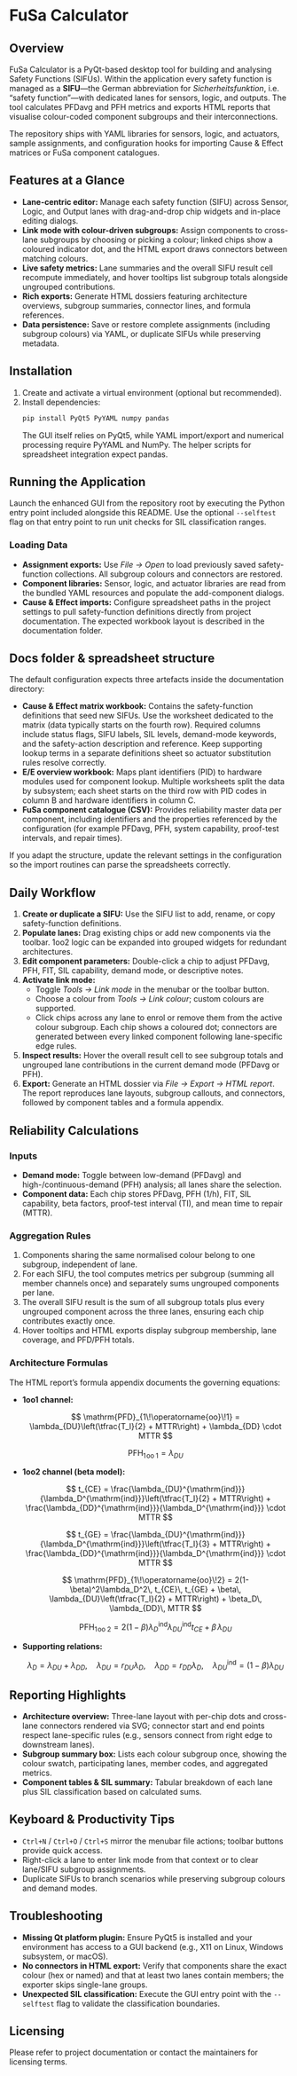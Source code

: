 # FuSa Calculator

## Overview
FuSa Calculator is a PyQt-based desktop tool for building and analysing Safety Functions (SIFUs). Within the application every safety function is managed as a **SIFU**—the German abbreviation for *Sicherheitsfunktion*, i.e. “safety function”—with dedicated lanes for sensors, logic, and outputs. The tool calculates PFDavg and PFH metrics and exports HTML reports that visualise colour-coded component subgroups and their interconnections.

The repository ships with YAML libraries for sensors, logic, and actuators, sample assignments, and configuration hooks for importing Cause & Effect matrices or FuSa component catalogues.

## Features at a Glance
- **Lane-centric editor:** Manage each safety function (SIFU) across Sensor, Logic, and Output lanes with drag-and-drop chip widgets and in-place editing dialogs.
- **Link mode with colour-driven subgroups:** Assign components to cross-lane subgroups by choosing or picking a colour; linked chips show a coloured indicator dot, and the HTML export draws connectors between matching colours.
- **Live safety metrics:** Lane summaries and the overall SIFU result cell recompute immediately, and hover tooltips list subgroup totals alongside ungrouped contributions.
- **Rich exports:** Generate HTML dossiers featuring architecture overviews, subgroup summaries, connector lines, and formula references.
- **Data persistence:** Save or restore complete assignments (including subgroup colours) via YAML, or duplicate SIFUs while preserving metadata.

## Installation
1. Create and activate a virtual environment (optional but recommended).
2. Install dependencies:
   ```bash
   pip install PyQt5 PyYAML numpy pandas
   ```
   The GUI itself relies on PyQt5, while YAML import/export and numerical processing require PyYAML and NumPy. The helper scripts for spreadsheet integration expect pandas.

## Running the Application
Launch the enhanced GUI from the repository root by executing the Python entry point included alongside this README.
Use the optional `--selftest` flag on that entry point to run unit checks for SIL classification ranges.

### Loading Data
- **Assignment exports:** Use *File → Open* to load previously saved safety-function collections. All subgroup colours and connectors are restored.
- **Component libraries:** Sensor, logic, and actuator libraries are read from the bundled YAML resources and populate the add-component dialogs.
- **Cause & Effect imports:** Configure spreadsheet paths in the project settings to pull safety-function definitions directly from project documentation. The expected workbook layout is described in the documentation folder.

## Docs folder & spreadsheet structure
The default configuration expects three artefacts inside the documentation directory:

- **Cause & Effect matrix workbook:** Contains the safety-function definitions that seed new SIFUs. Use the worksheet dedicated to the matrix (data typically starts on the fourth row). Required columns include status flags, SIFU labels, SIL levels, demand-mode keywords, and the safety-action description and reference. Keep supporting lookup terms in a separate definitions sheet so actuator substitution rules resolve correctly.
- **E/E overview workbook:** Maps plant identifiers (PID) to hardware modules used for component lookup. Multiple worksheets split the data by subsystem; each sheet starts on the third row with PID codes in column B and hardware identifiers in column C.
- **FuSa component catalogue (CSV):** Provides reliability master data per component, including identifiers and the properties referenced by the configuration (for example PFDavg, PFH, system capability, proof-test intervals, and repair times).

If you adapt the structure, update the relevant settings in the configuration so the import routines can parse the spreadsheets correctly.

## Daily Workflow
1. **Create or duplicate a SIFU:** Use the SIFU list to add, rename, or copy safety-function definitions.
2. **Populate lanes:** Drag existing chips or add new components via the toolbar. 1oo2 logic can be expanded into grouped widgets for redundant architectures.
3. **Edit component parameters:** Double-click a chip to adjust PFDavg, PFH, FIT, SIL capability, demand mode, or descriptive notes.
4. **Activate link mode:**
   - Toggle *Tools → Link mode* in the menubar or the toolbar button.
   - Choose a colour from *Tools → Link colour*; custom colours are supported.
   - Click chips across any lane to enrol or remove them from the active colour subgroup. Each chip shows a coloured dot; connectors are generated between every linked component following lane-specific edge rules.
5. **Inspect results:** Hover the overall result cell to see subgroup totals and ungrouped lane contributions in the current demand mode (PFDavg or PFH).
6. **Export:** Generate an HTML dossier via *File → Export → HTML report*. The report reproduces lane layouts, subgroup callouts, and connectors, followed by component tables and a formula appendix.

## Reliability Calculations
### Inputs
- **Demand mode:** Toggle between low-demand (PFDavg) and high-/continuous-demand (PFH) analysis; all lanes share the selection.
- **Component data:** Each chip stores PFDavg, PFH (1/h), FIT, SIL capability, beta factors, proof-test interval (TI), and mean time to repair (MTTR).

### Aggregation Rules
1. Components sharing the same normalised colour belong to one subgroup, independent of lane.
2. For each SIFU, the tool computes metrics per subgroup (summing all member channels once) and separately sums ungrouped components per lane.
3. The overall SIFU result is the sum of all subgroup totals plus every ungrouped component across the three lanes, ensuring each chip contributes exactly once.
4. Hover tooltips and HTML exports display subgroup membership, lane coverage, and PFD/PFH totals.

### Architecture Formulas
The HTML report’s formula appendix documents the governing equations:
- **1oo1 channel:**

  $$
  \mathrm{PFD}_{1\!\operatorname{oo}\!1} = \lambda_{DU}\left(\tfrac{T_I}{2} + MTTR\right) + \lambda_{DD} \cdot MTTR
  $$

  $$
  \mathrm{PFH}_{1\!\operatorname{oo}\!1} = \lambda_{DU}
  $$

- **1oo2 channel (beta model):**

  $$
  t_{CE} = \frac{\lambda_{DU}^{\mathrm{ind}}}{\lambda_D^{\mathrm{ind}}}\left(\tfrac{T_I}{2} + MTTR\right) + \frac{\lambda_{DD}^{\mathrm{ind}}}{\lambda_D^{\mathrm{ind}}} \cdot MTTR
  $$

  $$
  t_{GE} = \frac{\lambda_{DU}^{\mathrm{ind}}}{\lambda_D^{\mathrm{ind}}}\left(\tfrac{T_I}{3} + MTTR\right) + \frac{\lambda_{DD}^{\mathrm{ind}}}{\lambda_D^{\mathrm{ind}}} \cdot MTTR
  $$

  $$
  \mathrm{PFD}_{1\!\operatorname{oo}\!2} = 2(1-\beta)^2\lambda_D^2\, t_{CE}\, t_{GE} + \beta\, \lambda_{DU}\left(\tfrac{T_I}{2} + MTTR\right) + \beta_D\, \lambda_{DD}\, MTTR
  $$

  $$
  \mathrm{PFH}_{1\!\operatorname{oo}\!2} = 2(1-\beta)\lambda_D^{\mathrm{ind}}\lambda_{DU}^{\mathrm{ind}} t_{CE} + \beta\, \lambda_{DU}
  $$

- **Supporting relations:**

  $$
  \lambda_D = \lambda_{DU} + \lambda_{DD},\quad \lambda_{DU} = r_{DU}\lambda_D,\quad \lambda_{DD} = r_{DD}\lambda_D,\quad \lambda_{DU}^{\mathrm{ind}} = (1-\beta)\lambda_{DU}
  $$

## Reporting Highlights
- **Architecture overview:** Three-lane layout with per-chip dots and cross-lane connectors rendered via SVG; connector start and end points respect lane-specific rules (e.g., sensors connect from right edge to downstream lanes).
- **Subgroup summary box:** Lists each colour subgroup once, showing the colour swatch, participating lanes, member codes, and aggregated metrics.
- **Component tables & SIL summary:** Tabular breakdown of each lane plus SIL classification based on calculated sums.

## Keyboard & Productivity Tips
- `Ctrl+N` / `Ctrl+O` / `Ctrl+S` mirror the menubar file actions; toolbar buttons provide quick access.
- Right-click a lane to enter link mode from that context or to clear lane/SIFU subgroup assignments.
- Duplicate SIFUs to branch scenarios while preserving subgroup colours and demand modes.

## Troubleshooting
- **Missing Qt platform plugin:** Ensure PyQt5 is installed and your environment has access to a GUI backend (e.g., X11 on Linux, Windows subsystem, or macOS).
- **No connectors in HTML export:** Verify that components share the exact colour (hex or named) and that at least two lanes contain members; the exporter skips single-lane groups.
- **Unexpected SIL classification:** Execute the GUI entry point with the `--selftest` flag to validate the classification boundaries.

## Licensing
Please refer to project documentation or contact the maintainers for licensing terms.
